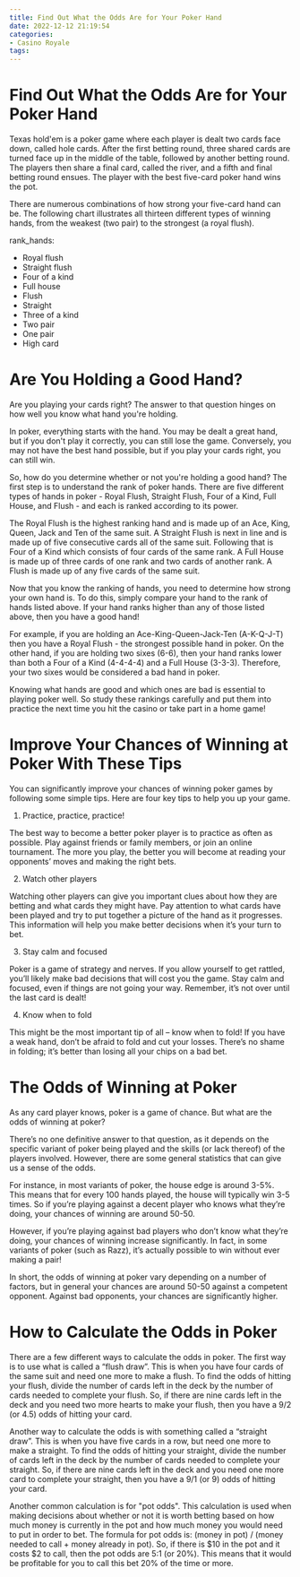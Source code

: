 ```yaml
---
title: Find Out What the Odds Are for Your Poker Hand
date: 2022-12-12 21:19:54
categories:
- Casino Royale
tags:
---
```



#  Find Out What the Odds Are for Your Poker Hand

Texas hold'em is a poker game where each player is dealt two cards face down, called hole cards. After the first betting round, three shared cards are turned face up in the middle of the table, followed by another betting round. The players then share a final card, called the river, and a fifth and final betting round ensues. The player with the best five-card poker hand wins the pot.

There are numerous combinations of how strong your five-card hand can be. The following chart illustrates all thirteen different types of winning hands, from the weakest (two pair) to the strongest (a royal flush).

   rank_hands:
- Royal flush 
- Straight flush 
- Four of a kind 
- Full house 
- Flush 
- Straight 
- Three of a kind 
- Two pair 
- One pair 
- High card

#  Are You Holding a Good Hand? 

Are you playing your cards right? The answer to that question hinges on how well you know what hand you're holding. 

In poker, everything starts with the hand. You may be dealt a great hand, but if you don't play it correctly, you can still lose the game. Conversely, you may not have the best hand possible, but if you play your cards right, you can still win. 

So, how do you determine whether or not you're holding a good hand? The first step is to understand the rank of poker hands. There are five different types of hands in poker - Royal Flush, Straight Flush, Four of a Kind, Full House, and Flush - and each is ranked according to its power. 

The Royal Flush is the highest ranking hand and is made up of an Ace, King, Queen, Jack and Ten of the same suit. A Straight Flush is next in line and is made up of five consecutive cards all of the same suit. Following that is Four of a Kind which consists of four cards of the same rank. A Full House is made up of three cards of one rank and two cards of another rank. A Flush is made up of any five cards of the same suit. 

Now that you know the ranking of hands, you need to determine how strong your own hand is. To do this, simply compare your hand to the rank of hands listed above. If your hand ranks higher than any of those listed above, then you have a good hand! 

For example, if you are holding an Ace-King-Queen-Jack-Ten (A-K-Q-J-T) then you have a Royal Flush - the strongest possible hand in poker. On the other hand, if you are holding two sixes (6-6), then your hand ranks lower than both a Four of a Kind (4-4-4-4) and a Full House (3-3-3). Therefore, your two sixes would be considered a bad hand in poker. 

Knowing what hands are good and which ones are bad is essential to playing poker well. So study these rankings carefully and put them into practice the next time you hit the casino or take part in a home game!

#  Improve Your Chances of Winning at Poker With These Tips 

You can significantly improve your chances of winning poker games by following some simple tips. Here are four key tips to help you up your game.

1) Practice, practice, practice!

The best way to become a better poker player is to practice as often as possible. Play against friends or family members, or join an online tournament. The more you play, the better you will become at reading your opponents’ moves and making the right bets.

2) Watch other players

Watching other players can give you important clues about how they are betting and what cards they might have. Pay attention to what cards have been played and try to put together a picture of the hand as it progresses. This information will help you make better decisions when it’s your turn to bet.

3) Stay calm and focused

Poker is a game of strategy and nerves. If you allow yourself to get rattled, you’ll likely make bad decisions that will cost you the game. Stay calm and focused, even if things are not going your way. Remember, it’s not over until the last card is dealt!

4) Know when to fold

This might be the most important tip of all – know when to fold! If you have a weak hand, don’t be afraid to fold and cut your losses. There’s no shame in folding; it’s better than losing all your chips on a bad bet.

#  The Odds of Winning at Poker 

As any card player knows, poker is a game of chance. But what are the odds of winning at poker?

There’s no one definitive answer to that question, as it depends on the specific variant of poker being played and the skills (or lack thereof) of the players involved. However, there are some general statistics that can give us a sense of the odds.

For instance, in most variants of poker, the house edge is around 3-5%. This means that for every 100 hands played, the house will typically win 3-5 times. So if you’re playing against a decent player who knows what they’re doing, your chances of winning are around 50-50.

However, if you’re playing against bad players who don’t know what they’re doing, your chances of winning increase significantly. In fact, in some variants of poker (such as Razz), it’s actually possible to win without ever making a pair!

In short, the odds of winning at poker vary depending on a number of factors, but in general your chances are around 50-50 against a competent opponent. Against bad opponents, your chances are significantly higher.

#  How to Calculate the Odds in Poker

There are a few different ways to calculate the odds in poker. The first way is to use what is called a “flush draw”. This is when you have four cards of the same suit and need one more to make a flush. To find the odds of hitting your flush, divide the number of cards left in the deck by the number of cards needed to complete your flush. So, if there are nine cards left in the deck and you need two more hearts to make your flush, then you have a 9/2 (or 4.5) odds of hitting your card.

Another way to calculate the odds is with something called a “straight draw”. This is when you have five cards in a row, but need one more to make a straight. To find the odds of hitting your straight, divide the number of cards left in the deck by the number of cards needed to complete your straight. So, if there are nine cards left in the deck and you need one more card to complete your straight, then you have a 9/1 (or 9) odds of hitting your card.

Another common calculation is for "pot odds". This calculation is used when making decisions about whether or not it is worth betting based on how much money is currently in the pot and how much money you would need to put in order to bet. The formula for pot odds is: (money in pot) / (money needed to call + money already in pot). So, if there is $10 in the pot and it costs $2 to call, then the pot odds are 5:1 (or 20%). This means that it would be profitable for you to call this bet 20% of the time or more.
